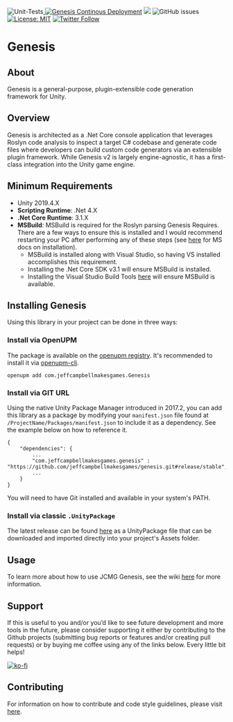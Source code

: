 ![Unit-Tests](https://github.com/jeffcampbellmakesgames/Genesis/workflows/Unit%20Tests/badge.svg)<a href="https://openupm.com/packages/com.jeffcampbellmakesgames.genesis/">
[![Genesis Continous Deployment](https://github.com/jeffcampbellmakesgames/Genesis/actions/workflows/publish_releases.yml/badge.svg?branch=develop)](https://github.com/jeffcampbellmakesgames/Genesis/actions/workflows/publish_releases.yml)
<img src="https://img.shields.io/npm/v/com.jeffcampbellmakesgames.genesis?label=openupm&amp;registry_uri=https://package.openupm.com" /></a>
<img alt="GitHub issues" src="https://img.shields.io/github/issues/jeffcampbellmakesgames/Genesis?style=flat-square">[![License: MIT](https://img.shields.io/badge/License-MIT-blue.svg)](https://opensource.org/licenses/MIT)
[![Twitter Follow](https://img.shields.io/badge/twitter-%40stampyturtle-blue.svg?style=flat&label=Follow)](https://twitter.com/stampyturtle)

# Genesis

## About
Genesis is a general-purpose, plugin-extensible code generation framework for Unity.

## Overview

Genesis is architected as a .Net Core console application that leverages Roslyn code analysis to inspect a target C# codebase and generate code files where developers can build custom code generators via an extensible plugin framework. While Genesis v2 is largely engine-agnostic, it has a first-class integration into the Unity game engine.

## Minimum Requirements
* Unity 2019.4.X
* **Scripting Runtime**: .Net 4.X
* **.Net Core Runtime**: 3.1.X
* **MSBuild**: MSBuild is required for the Roslyn parsing Genesis Requires. There are a few ways to ensure this is installed and I would recommend restarting your PC after performing any of these steps (see [here](https://docs.microsoft.com/en-us/visualstudio/msbuild/walkthrough-using-msbuild?view=vs-2022) for MS docs on installation).
	* MSBuild is installed along with Visual Studio, so having VS installed accomplishes this requirement.
	* Installing the .Net Core SDK v3.1 will ensure MSBuild is installed.
	* Installing the Visual Studio Build Tools [here](https://docs.microsoft.com/en-us/visualstudio/msbuild/walkthrough-using-msbuild?view=vs-2022) will ensure MSBuild is available.

## Installing Genesis
Using this library in your project can be done in three ways:

### Install via OpenUPM
The package is available on the [openupm registry](https://openupm.com/). It's recommended to install it via [openupm-cli](https://github.com/openupm/openupm-cli).

```
openupm add com.jeffcampbellmakesgames.Genesis
```

### Install via GIT URL
Using the native Unity Package Manager introduced in 2017.2, you can add this library as a package by modifying your `manifest.json` file found at `/ProjectName/Packages/manifest.json` to include it as a dependency. See the example below on how to reference it.

```
{
	"dependencies": {
		...
		"com.jeffcampbellmakesgames.genesis" : "https://github.com/jeffcampbellmakesgames/genesis.git#release/stable",
		...
	}
}
```


You will need to have Git installed and available in your system's PATH.

### Install via classic `.UnityPackage`
The latest release can be found [here](https://github.com/jeffcampbellmakesgames/Genesis/releases) as a UnityPackage file that can be downloaded and imported directly into your project's Assets folder.

## Usage

To learn more about how to use JCMG Genesis, see the wiki [here](https://github.com/jeffcampbellmakesgames/Genesis/wiki/Usage) for more information.

## Support
If this is useful to you and/or you’d like to see future development and more tools in the future, please consider supporting it either by contributing to the Github projects (submitting bug reports or features and/or creating pull requests) or by buying me coffee using any of the links below. Every little bit helps!

[![ko-fi](https://www.ko-fi.com/img/githubbutton_sm.svg)](https://ko-fi.com/I3I2W7GX)

## Contributing

For information on how to contribute and code style guidelines, please visit [here](CONTRIBUTING.md).
